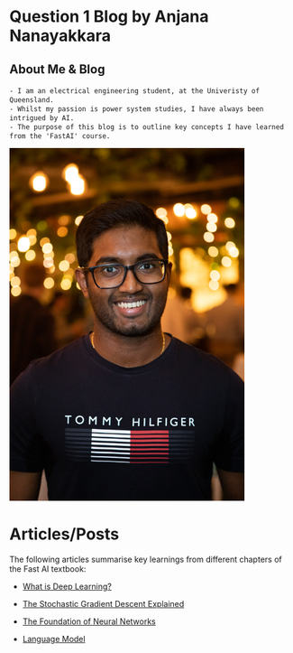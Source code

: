 # Question 1 Blog by Anjana Nanayakkara


<!-----------------------------------------------------------
                     (Section about myself) 
  ---------------------------------------------------------->
## **About Me & Blog**
    - I am an electrical engineering student, at the Univeristy of Queensland. 
    - Whilst my passion is power system studies, I have always been intrigued by AI. 
    - The purpose of this blog is to outline key concepts I have learned from the 'FastAI' course.

<!---(Photo of myself) -->
<img src="images/AnjanaNanayakkara.jpg" width="417" height="625">

<!-----------------------------------------------------------
                         Articles
  ---------------------------------------------------------->
# **Articles/Posts**
The following articles summarise key learnings from different chapters of the Fast AI textbook:

- [What is Deep Learning?](https://s4536458.github.io/2023/05/13/article1_DL.html)

- [The Stochastic Gradient Descent Explained](https://github.com/s4536458/s4536458.github.io/blob/master/_posts/2023-05-13-article2_SDG.md)

- [The Foundation of Neural Networks](https://github.com/s4536458/s4536458.github.io/blob/master/_posts/2023-05-13-article3_Neural_Network.md)

- [Language Model](https://github.com/s4536458/s4536458.github.io/blob/master/_posts/2023-05-13-article4_LanguageModel.md)

